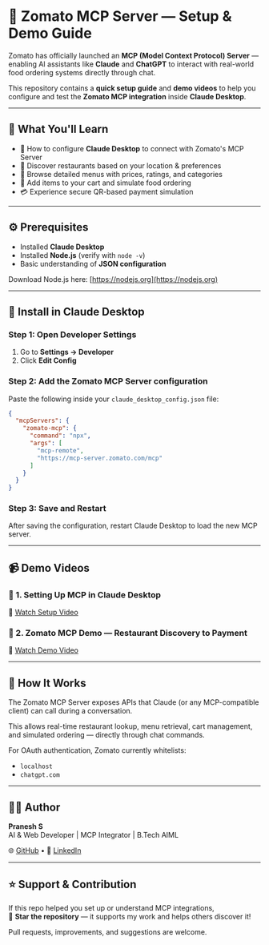 # 🍴 Zomato MCP Server — Setup & Demo Guide

Zomato has officially launched an **MCP (Model Context Protocol) Server** — enabling AI assistants like **Claude** and **ChatGPT** to interact with real-world food ordering systems directly through chat.

This repository contains a **quick setup guide** and **demo videos** to help you configure and test the **Zomato MCP integration** inside **Claude Desktop**.

---

## 🚀 What You'll Learn

- 🔧 How to configure **Claude Desktop** to connect with Zomato's MCP Server  
- 🔎 Discover restaurants based on your location & preferences  
- 📒 Browse detailed menus with prices, ratings, and categories  
- 🛒 Add items to your cart and simulate food ordering  
- 💳 Experience secure QR-based payment simulation  

---

## ⚙️ Prerequisites

- Installed **Claude Desktop**
- Installed **Node.js** (verify with `node -v`)
- Basic understanding of **JSON configuration**

Download Node.js here: [https://nodejs.org](https://nodejs.org)

---

## 💬 Install in Claude Desktop

### Step 1: Open Developer Settings

1. Go to **Settings → Developer**
2. Click **Edit Config**

### Step 2: Add the Zomato MCP Server configuration

Paste the following inside your `claude_desktop_config.json` file:

```json
{
  "mcpServers": {
    "zomato-mcp": {
      "command": "npx",
      "args": [
        "mcp-remote",
        "https://mcp-server.zomato.com/mcp"
      ]
    }
  }
}
```

### Step 3: Save and Restart

After saving the configuration, restart Claude Desktop to load the new MCP server.

---

## 📹 Demo Videos

### 🎥 1. Setting Up MCP in Claude Desktop
🔗 [Watch Setup Video](zomato-setup.mp4)

### 🎥 2. Zomato MCP Demo — Restaurant Discovery to Payment
🔗 [Watch Demo Video](https://drive.google.com/file/d/15mTAkqkbzlfsSpA_98d2VYbI1oe88qbO/view?usp=drive_link)

---

## 🧠 How It Works

The Zomato MCP Server exposes APIs that Claude (or any MCP-compatible client) can call during a conversation.

This allows real-time restaurant lookup, menu retrieval, cart management, and simulated ordering — directly through chat commands.

For OAuth authentication, Zomato currently whitelists:
- `localhost`
- `chatgpt.com`

---

## 👨‍💻 Author

**Pranesh S**  
AI & Web Developer | MCP Integrator | B.Tech AIML

🌐 [GitHub](https://github.com/pranesh-2005) • 💼 [LinkedIn](https://linkedin.com/in/pranesh5264)

---

## ⭐ Support & Contribution

If this repo helped you set up or understand MCP integrations,  
🌟 **Star the repository** — it supports my work and helps others discover it!

Pull requests, improvements, and suggestions are welcome.